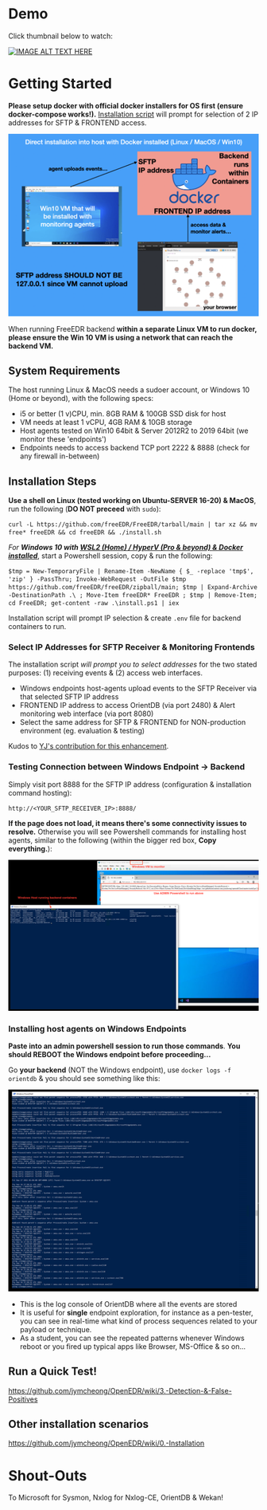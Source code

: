 # Demo
Click thumbnail below to watch:

[![IMAGE ALT TEXT HERE](https://img.youtube.com/vi/5YeH1RwzqXU/0.jpg)](https://www.youtube.com/watch?v=5YeH1RwzqXU)

# Getting Started

**Please setup docker with official docker installers for OS first (ensure docker-compose works!).** [Installation script](#installation-steps) will prompt for selection of 2 IP addresses for SFTP & FRONTEND access.

![directInstallation](directInstallation.png)

When running FreeEDR backend **within a separate Linux VM to run docker, please ensure the Win 10 VM is using a network that can reach the backend VM.**

## System Requirements

The host running Linux & MacOS needs a sudoer account, or Windows 10 (Home or beyond), with the following specs: 

* i5 or better (1 v)CPU, min. 8GB RAM & 100GB SSD disk for host
* VM needs at least 1 vCPU, 4GB RAM & 10GB storage
* Host agents tested on Win10 64bit & Server 2012R2 to 2019 64bit (we monitor these 'endpoints')
* Endpoints needs to access backend TCP port 2222 & 8888 (check for any firewall in-between)

## Installation Steps
**Use a shell on Linux (tested working on Ubuntu-SERVER 16-20) & MacOS**, run the following (**DO NOT preceed** with `sudo`):

```
curl -L https://github.com/freeEDR/FreeEDR/tarball/main | tar xz && mv free* freeEDR && cd freeEDR && ./install.sh
```

*For **Windows 10 with [WSL2 (Home) / HyperV (Pro & beyond) & Docker installed](https://docs.docker.com/desktop/windows/wsl/)***, start a Powershell session, copy & run the following:

```
$tmp = New-TemporaryFile | Rename-Item -NewName { $_ -replace 'tmp$', 'zip' } -PassThru; Invoke-WebRequest -OutFile $tmp https://github.com/freeEDR/freeEDR/zipball/main; $tmp | Expand-Archive -DestinationPath .\ ; Move-Item freeEDR* FreeEDR ; $tmp | Remove-Item; cd FreeEDR; get-content -raw .\install.ps1 | iex
```

Installation script will prompt IP selection & create `.env` file for backend containers to run.

### Select IP Addresses for SFTP Receiver & Monitoring Frontends

The installation script *will prompt you to select addresses* for the two stated purposes: (1) receiving events & (2) access web interfaces. 

- Windows endpoints host-agents upload events to the SFTP Receiver via that selected SFTP IP address
- FRONTEND IP address to access OrientDB (via port 2480) & Alert monitoring web interface (via port 8080)
- Select the same address for SFTP & FRONTEND for NON-production environment (eg. evaluation & testing)

Kudos to [YJ's contribution for this enhancement](https://www.notion.so/jymcheong/Prompt-IP-address-selection-during-backend-installation-b1d21b69cc3c4e3aad98802f0a71ba1d).

### Testing Connection between Windows Endpoint -> Backend

Simply visit port 8888 for the SFTP IP address (configuration & installation command hosting):

```
http://<YOUR_SFTP_RECEIVER_IP>:8888/
```

**If the page does not load, it means there's some connectivity issues to resolve.** Otherwise you will see Powershell commands for installing host agents, similar to the following (within the bigger red box,  **Copy everything.**):

![connectivityTest](connectivityTest.png)

### Installing host agents on Windows Endpoints

**Paste into an admin powershell session to run those commands**. **You should REBOOT the Windows endpoint before proceeding...**

Go **your backend** (NOT the Windows endpoint), use `docker logs -f orientdb` & you should see something like this:

![Screenshot 2021-09-17 at 9.08.01 AM](orientdbLogging.png)

- This is the log console of OrientDB where all the events are stored
- It is useful for **single** endpoint exploration, for instance as a pen-tester, you can see in real-time what kind of process sequences related to your payload or technique.
- As a student, you can see the repeated patterns whenever Windows reboot or you fired up typical apps like Browser, MS-Office & so on...

## Run a Quick Test!

https://github.com/jymcheong/OpenEDR/wiki/3.-Detection-&-False-Positives

## Other installation scenarios

https://github.com/jymcheong/OpenEDR/wiki/0.-Installation

# Shout-Outs

To Microsoft for Sysmon, Nxlog for Nxlog-CE, OrientDB & Wekan!
